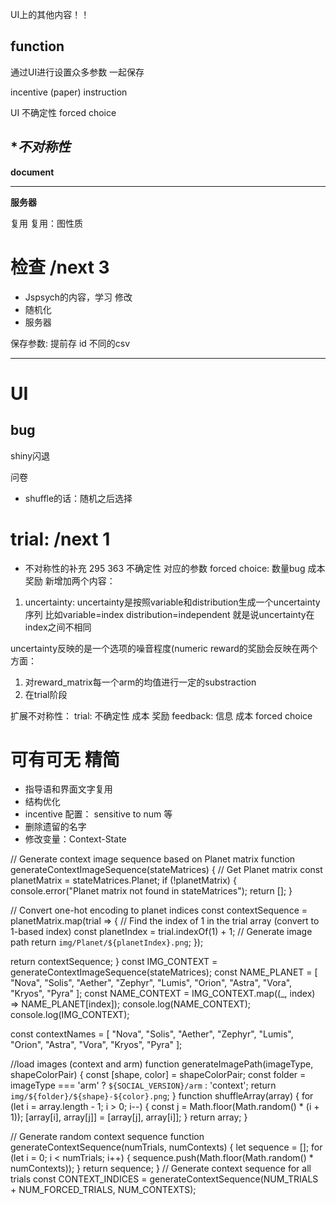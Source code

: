 UI上的其他内容！！



## function
通过UI进行设置众多参数 一起保存

incentive (paper)
instruction


UI
不确定性
forced choice



**不对称性*
---

**document**


---
**服务器**



复用
复用：图性质

# 检查 /next 3
- Jspsych的内容，学习 修改
- 随机化
- 服务器


保存参数: 提前存
id 不同的csv

---
# UI

## bug
shiny闪退








问卷





- shuffle的话：随机之后选择



# trial: /next 1
- 不对称性的补充 295 363
    不确定性
        对应的参数
    forced choice: 数量bug
    成本
    奖励
新增加两个内容：
1. uncertainty: uncertainty是按照variable和distribution生成一个uncertainty序列 比如variable=index distribution=independent
就是说uncertainty在index之间不相同

uncertainty反映的是一个选项的噪音程度(numeric reward的奖励会反映在两个方面：
1. 对reward_matrix每一个arm的均值进行一定的substraction
2. 在trial阶段





扩展不对称性：
trial:
    不确定性
    成本
    奖励
feedback:
    信息
    成本
forced choice



# 可有可无 精简
- 指导语和界面文字复用
- 结构优化
- incentive  配置：
    sensitive to num 等
- 删除遗留的名字
- 修改变量：Context-State








// Generate context image sequence based on Planet matrix
function generateContextImageSequence(stateMatrices) {
  // Get Planet matrix
  const planetMatrix = stateMatrices.Planet;
  if (!planetMatrix) {
      console.error("Planet matrix not found in stateMatrices");
      return [];
  }

  // Convert one-hot encoding to planet indices
  const contextSequence = planetMatrix.map(trial => {
      // Find the index of 1 in the trial array (convert to 1-based index)
      const planetIndex = trial.indexOf(1) + 1;
      // Generate image path
      return `img/Planet/${planetIndex}.png`;
  });

  return contextSequence;
}
const IMG_CONTEXT = generateContextImageSequence(stateMatrices);
const NAME_PLANET = [
"Nova",
"Solis",
"Aether",
"Zephyr",
"Lumis",
"Orion",
"Astra",
"Vora",
"Kryos",
"Pyra"
];
const NAME_CONTEXT = IMG_CONTEXT.map((_, index) => NAME_PLANET[index]);
console.log(NAME_CONTEXT);
console.log(IMG_CONTEXT);


const contextNames = [
"Nova",
"Solis",
"Aether",
"Zephyr",
"Lumis",
"Orion",
"Astra",
"Vora",
"Kryos",
"Pyra"
];





//load images (context and arm)
function generateImagePath(imageType, shapeColorPair) {
  const [shape, color] = shapeColorPair;
  const folder = imageType === 'arm' ? `${SOCIAL_VERSION}/arm` : 'context';
  return `img/${folder}/${shape}-${color}.png`;
}
function shuffleArray(array) {
  for (let i = array.length - 1; i > 0; i--) {
      const j = Math.floor(Math.random() * (i + 1));
      [array[i], array[j]] = [array[j], array[i]];
  }
  return array;
}

// Generate random context sequence
function generateContextSequence(numTrials, numContexts) {
  let sequence = [];
  for (let i = 0; i < numTrials; i++) {
      sequence.push(Math.floor(Math.random() * numContexts));
  }
  return sequence;
}
// Generate context sequence for all trials
const CONTEXT_INDICES = generateContextSequence(NUM_TRIALS + NUM_FORCED_TRIALS, NUM_CONTEXTS);

